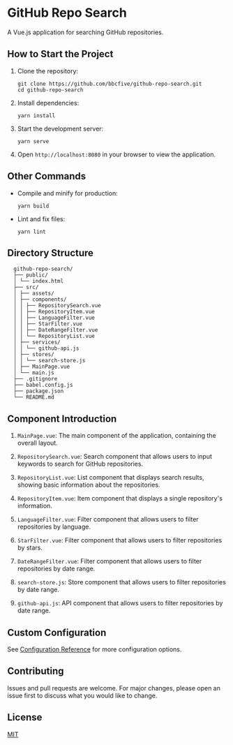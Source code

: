 # GitHub Repo Search

A Vue.js application for searching GitHub repositories.

## How to Start the Project

1. Clone the repository:
   ```
   git clone https://github.com/bbcfive/github-repo-search.git
   cd github-repo-search
   ```

2. Install dependencies:
   ```
   yarn install
   ```

3. Start the development server:
   ```
   yarn serve
   ```

4. Open `http://localhost:8080` in your browser to view the application.

## Other Commands

- Compile and minify for production:
  ```
  yarn build
  ```

- Lint and fix files:
  ```
  yarn lint
  ```

## Directory Structure
```
  github-repo-search/
  ├── public/
  │ └── index.html
  ├── src/
  │ ├── assets/
  │ ├── components/
  │ │ ├── RepositorySearch.vue
  │ │ ├── RepositoryItem.vue
  │ │ ├── LanguageFilter.vue
  │ │ ├── StarFilter.vue
  │ │ ├── DateRangeFilter.vue
  │ │ └── RepositoryList.vue
  │ ├── services/
  │ │ └── github-api.js
  │ ├── stores/
  │ │ └── search-store.js
  │ ├── MainPage.vue
  │ └── main.js
  ├── .gitignore
  ├── babel.config.js
  ├── package.json
  └── README.md
```


## Component Introduction

1. `MainPage.vue`: The main component of the application, containing the overall layout.

2. `RepositorySearch.vue`: Search component that allows users to input keywords to search for GitHub repositories.

3. `RepositoryList.vue`: List component that displays search results, showing basic information about the repositories.

4. `RepositoryItem.vue`: Item component that displays a single repository's information.

5. `LanguageFilter.vue`: Filter component that allows users to filter repositories by language.

6. `StarFilter.vue`: Filter component that allows users to filter repositories by stars.

7. `DateRangeFilter.vue`: Filter component that allows users to filter repositories by date range.

8. `search-store.js`: Store component that allows users to filter repositories by date range.

9. `github-api.js`: API component that allows users to filter repositories by date range.

## Custom Configuration

See [Configuration Reference](https://cli.vuejs.org/config/) for more configuration options.

## Contributing

Issues and pull requests are welcome. For major changes, please open an issue first to discuss what you would like to change.

## License

[MIT](https://choosealicense.com/licenses/mit/)